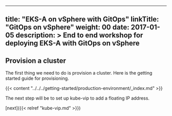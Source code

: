 
---
title: "EKS-A on vSphere with GitOps"
linkTitle: "GitOps on vSphere"
weight: 00
date: 2017-01-05
description: >
  End to end workshop for deploying EKS-A with GitOps on vSphere
---

## Provision a cluster

The first thing we need to do is provision a cluster.
Here is the getting started guide for provisioning.

{{< content "../../../getting-started/production-environment/_index.md" >}}

The next step will be to set up kube-vip to add a floating IP address.

[next]({{< relref "kube-vip.md" >}})